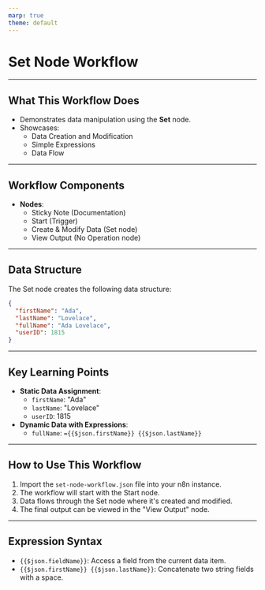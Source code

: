 ```yaml
---
marp: true
theme: default
---
```


# Set Node Workflow

---

## What This Workflow Does

- Demonstrates data manipulation using the **Set** node.
- Showcases:
  - Data Creation and Modification
  - Simple Expressions
  - Data Flow

---

## Workflow Components

- **Nodes**:
  - Sticky Note (Documentation)
  - Start (Trigger)
  - Create & Modify Data (Set node)
  - View Output (No Operation node)

---

## Data Structure

The Set node creates the following data structure:

```json
{
  "firstName": "Ada",
  "lastName": "Lovelace",
  "fullName": "Ada Lovelace",
  "userID": 1815
}
```

---

## Key Learning Points

- **Static Data Assignment**:
  - `firstName`: "Ada"
  - `lastName`: "Lovelace"
  - `userID`: 1815
- **Dynamic Data with Expressions**:
  - `fullName`: `={{$json.firstName}} {{$json.lastName}}`

---

## How to Use This Workflow

1.  Import the `set-node-workflow.json` file into your n8n instance.
2.  The workflow will start with the Start node.
3.  Data flows through the Set node where it's created and modified.
4.  The final output can be viewed in the "View Output" node.

---

## Expression Syntax

- `{{$json.fieldName}}`: Access a field from the current data item.
- `{{$json.firstName}} {{$json.lastName}}`: Concatenate two string fields with a space.
